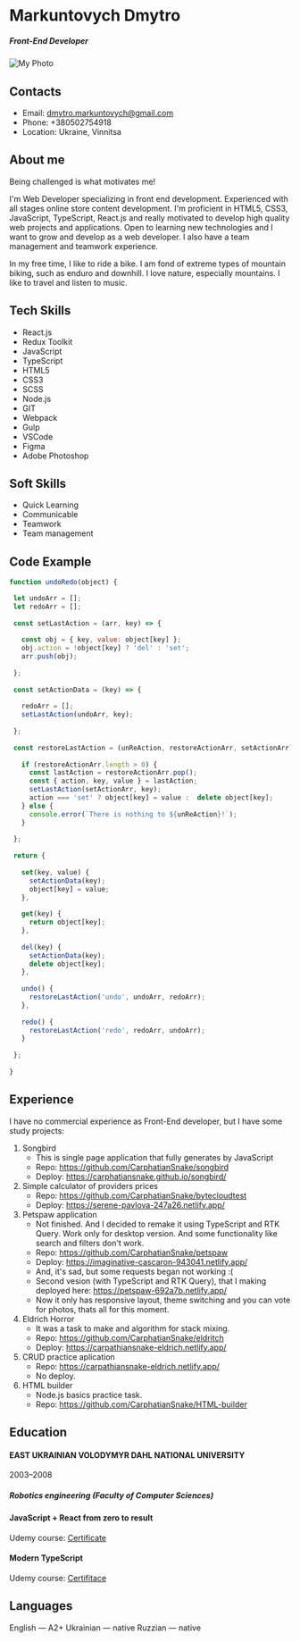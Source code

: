 # Markuntovych Dmytro
##### Front-End Developer

![My Photo](https://user-images.githubusercontent.com/17194679/224482756-07a4ba13-9b5b-4a6b-aa59-a236f610e1a4.jpg)

## Contacts
 - Email: dmytro.markuntovych@gmail.com
 - Phone: +380502754918
 - Location: Ukraine, Vinnitsa

## About me
Being challenged is what motivates me!

I'm Web Developer specializing in front end development. Experienced with all stages online store content development. I'm proficient in HTML5, CSS3, JavaScript, TypeScript, React.js and really motivated to develop high quality web projects and applications. Open to learning new technologies and I want to grow and develop as a web developer. I also have a team management and teamwork experience.

In my free time, I like to ride a bike. I am fond of extreme types of mountain biking, such as enduro and downhill. I love nature, especially mountains. I like to travel and listen to music.

## Tech Skills
 - React.js
 - Redux Toolkit
 - JavaScript
 - TypeScript
 - HTML5
 - CSS3
 - SCSS
 - Node.js
 - GIT
 - Webpack
 - Gulp
 - VSCode
 - Figma
 - Adobe Photoshop

## Soft Skills
 - Quick Learning
 - Communicable
 - Teamwork
 - Team management

## Code Example
 ```javascript
 function undoRedo(object) {
 
  let undoArr = [];
  let redoArr = [];
  
  const setLastAction = (arr, key) => {
  
    const obj = { key, value: object[key] };
    obj.action = !object[key] ? 'del' : 'set';
    arr.push(obj);
    
  };
  
  const setActionData = (key) => {
  
    redoArr = [];
    setLastAction(undoArr, key);
    
  };
  
  const restoreLastAction = (unReAction, restoreActionArr, setActionArr) => {
  
    if (restoreActionArr.length > 0) {
      const lastAction = restoreActionArr.pop();
      const { action, key, value } = lastAction;
      setLastAction(setActionArr, key);
      action === 'set' ? object[key] = value :  delete object[key];
    } else {
      console.error(`There is nothing to ${unReAction}!`);
    }
    
  };
  
  return {
  
    set(key, value) {
      setActionData(key);
      object[key] = value;
    },
    
    get(key) {
      return object[key];
    },
    
    del(key) {
      setActionData(key);
      delete object[key];
    },
    
    undo() {
      restoreLastAction('undo', undoArr, redoArr);
    },
    
    redo() {
      restoreLastAction('redo', redoArr, undoArr);
    }
    
  };
  
}
 ```

## Experience
  I have no commercial experience as Front-End developer, but I have some study projects:
  1. Songbird
     - This is single page application that fully generates by JavaScript
     - Repo: https://github.com/CarphatianSnake/songbird
     - Deploy: https://carphatiansnake.github.io/songbird/
  2. Simple calculator of providers prices
     - Repo: https://github.com/CarphatianSnake/bytecloudtest
     - Deploy: https://serene-pavlova-247a26.netlify.app/
  3. Petspaw application
     - Not finished. And I decided to remake it using TypeScript and RTK Query. Work only for desktop version. And some functionality like search and filters don't work.
     - Repo: https://github.com/CarphatianSnake/petspaw
     - Deploy: https://imaginative-cascaron-943041.netlify.app/
     - And, it's sad, but some requests began not working :(
     - Second vesion (with TypeScript and RTK Query), that I making deployed here: https://petspaw-692a7b.netlify.app/
     - Now it only has responsive layout, theme switching and you can vote for photos, thats all for this moment.
  4. Eldrich Horror
     - It was a task to make and algorithm for stack mixing.
     - Repo: https://github.com/CarphatianSnake/eldritch
     - Deploy: https://carpathiansnake-eldrich.netlify.app/
  5. CRUD practice aplication
     - Repo: https://carpathiansnake-eldrich.netlify.app/
     - No deploy.
  6. HTML builder
     - Node.js basics practice task.
     - Repo: https://github.com/CarphatianSnake/HTML-builder

## Education
  #### EAST UKRAINIAN VOLODYMYR DAHL NATIONAL UNIVERSITY
  2003–2008
  ##### **Robotics engineering** (Faculty of Computer Sciences)
  
  #### JavaScript + React from zero to result
  Udemy course: [Certificate](https://www.udemy.com/certificate/UC-3e4de7a4-7712-44a8-976c-425f94e2474c/)
  
  #### Modern TypeScript
  Udemy course: [Certifitace](https://www.udemy.com/certificate/UC-7fe81d5d-74ac-4888-aaeb-3d677bf84ef3/)

## Languages
  English — A2+
  Ukrainian — native
  Ruzzian — native
